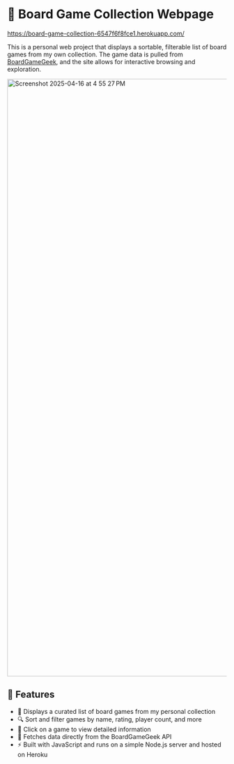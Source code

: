 # 🎲 Board Game Collection Webpage

https://board-game-collection-6547f6f8fce1.herokuapp.com/

This is a personal web project that displays a sortable, filterable list of board games from my own collection. The game data is pulled from [BoardGameGeek](https://boardgamegeek.com), and the site allows for interactive browsing and exploration.

<img width="1374" alt="Screenshot 2025-04-16 at 4 55 27 PM" src="https://github.com/user-attachments/assets/220d4dec-af29-45a2-ae3a-97251cc2fa8d" />


## 🔧 Features

- 🧩 Displays a curated list of board games from my personal collection
- 🔍 Sort and filter games by name, rating, player count, and more
- 📖 Click on a game to view detailed information
- 🔄 Fetches data directly from the BoardGameGeek API
- ⚡ Built with JavaScript and runs on a simple Node.js server and hosted on Heroku
